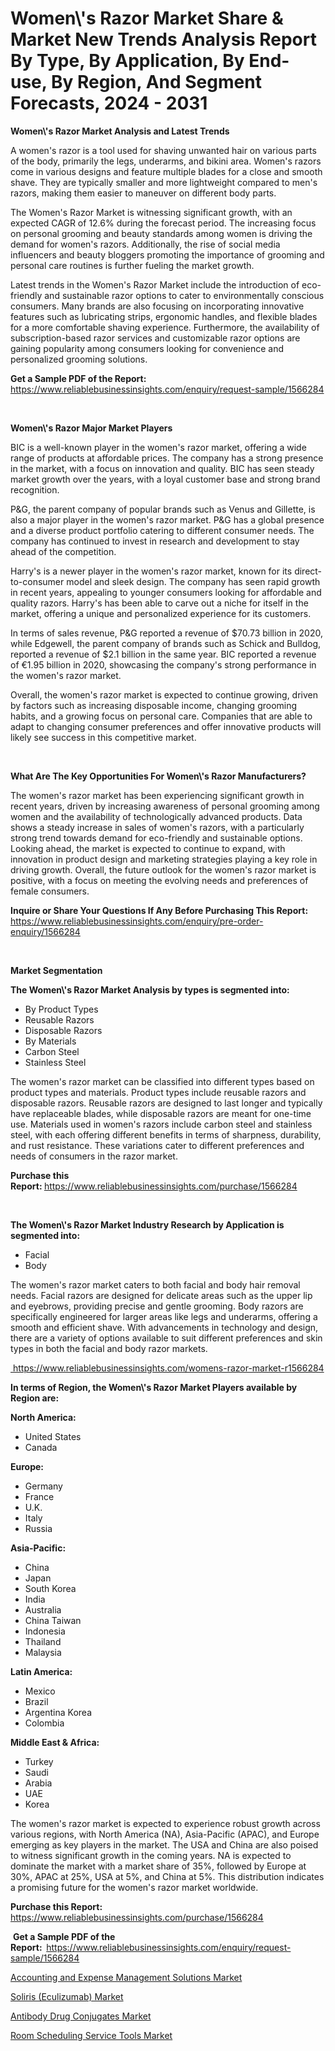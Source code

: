 <p><h1>Women\'s Razor Market Share & Market New Trends Analysis Report By Type, By Application, By End-use, By Region, And Segment Forecasts, 2024 - 2031</h1></p><p><strong>Women\'s Razor Market Analysis and Latest Trends</strong></p>
<p><p>A women's razor is a tool used for shaving unwanted hair on various parts of the body, primarily the legs, underarms, and bikini area. Women's razors come in various designs and feature multiple blades for a close and smooth shave. They are typically smaller and more lightweight compared to men's razors, making them easier to maneuver on different body parts.</p><p>The Women's Razor Market is witnessing significant growth, with an expected CAGR of 12.6% during the forecast period. The increasing focus on personal grooming and beauty standards among women is driving the demand for women's razors. Additionally, the rise of social media influencers and beauty bloggers promoting the importance of grooming and personal care routines is further fueling the market growth.</p><p>Latest trends in the Women's Razor Market include the introduction of eco-friendly and sustainable razor options to cater to environmentally conscious consumers. Many brands are also focusing on incorporating innovative features such as lubricating strips, ergonomic handles, and flexible blades for a more comfortable shaving experience. Furthermore, the availability of subscription-based razor services and customizable razor options are gaining popularity among consumers looking for convenience and personalized grooming solutions.</p></p>
<p><strong>Get a Sample PDF of the Report:&nbsp;</strong> <a href="https://www.reliablebusinessinsights.com/enquiry/request-sample/1566284">https://www.reliablebusinessinsights.com/enquiry/request-sample/1566284</a></p>
<p>&nbsp;</p>
<p><strong>Women\'s Razor Major Market Players</strong></p>
<p><p>BIC is a well-known player in the women's razor market, offering a wide range of products at affordable prices. The company has a strong presence in the market, with a focus on innovation and quality. BIC has seen steady market growth over the years, with a loyal customer base and strong brand recognition.</p><p>P&G, the parent company of popular brands such as Venus and Gillette, is also a major player in the women's razor market. P&G has a global presence and a diverse product portfolio catering to different consumer needs. The company has continued to invest in research and development to stay ahead of the competition.</p><p>Harry's is a newer player in the women's razor market, known for its direct-to-consumer model and sleek design. The company has seen rapid growth in recent years, appealing to younger consumers looking for affordable and quality razors. Harry's has been able to carve out a niche for itself in the market, offering a unique and personalized experience for its customers.</p><p>In terms of sales revenue, P&G reported a revenue of $70.73 billion in 2020, while Edgewell, the parent company of brands such as Schick and Bulldog, reported a revenue of $2.1 billion in the same year. BIC reported a revenue of €1.95 billion in 2020, showcasing the company's strong performance in the women's razor market.</p><p>Overall, the women's razor market is expected to continue growing, driven by factors such as increasing disposable income, changing grooming habits, and a growing focus on personal care. Companies that are able to adapt to changing consumer preferences and offer innovative products will likely see success in this competitive market.</p></p>
<p>&nbsp;</p>
<p><strong>What Are The Key Opportunities For Women\'s Razor Manufacturers?</strong></p>
<p><p>The women's razor market has been experiencing significant growth in recent years, driven by increasing awareness of personal grooming among women and the availability of technologically advanced products. Data shows a steady increase in sales of women's razors, with a particularly strong trend towards demand for eco-friendly and sustainable options. Looking ahead, the market is expected to continue to expand, with innovation in product design and marketing strategies playing a key role in driving growth. Overall, the future outlook for the women's razor market is positive, with a focus on meeting the evolving needs and preferences of female consumers.</p></p>
<p><strong>Inquire or Share Your Questions If Any Before Purchasing This Report:</strong> <a href="https://www.reliablebusinessinsights.com/enquiry/pre-order-enquiry/1566284">https://www.reliablebusinessinsights.com/enquiry/pre-order-enquiry/1566284</a></p>
<p>&nbsp;</p>
<p><strong>Market Segmentation</strong></p>
<p><strong>The Women\'s Razor Market Analysis by types is segmented into:</strong></p>
<p><ul><li>By Product Types</li><li>Reusable Razors</li><li>Disposable Razors</li><li>By Materials</li><li>Carbon Steel</li><li>Stainless Steel</li></ul></p>
<p><p>The women's razor market can be classified into different types based on product types and materials. Product types include reusable razors and disposable razors. Reusable razors are designed to last longer and typically have replaceable blades, while disposable razors are meant for one-time use. Materials used in women's razors include carbon steel and stainless steel, with each offering different benefits in terms of sharpness, durability, and rust resistance. These variations cater to different preferences and needs of consumers in the razor market.</p></p>
<p><strong>Purchase this Report:&nbsp;</strong><a href="https://www.reliablebusinessinsights.com/purchase/1566284">https://www.reliablebusinessinsights.com/purchase/1566284</a></p>
<p>&nbsp;</p>
<p><strong>The Women\'s Razor Market Industry Research by Application is segmented into:</strong></p>
<p><ul><li>Facial</li><li>Body</li></ul></p>
<p><p>The women's razor market caters to both facial and body hair removal needs. Facial razors are designed for delicate areas such as the upper lip and eyebrows, providing precise and gentle grooming. Body razors are specifically engineered for larger areas like legs and underarms, offering a smooth and efficient shave. With advancements in technology and design, there are a variety of options available to suit different preferences and skin types in both the facial and body razor markets.</p></p>
<p><a href="https://www.reliablebusinessinsights.com/womens-razor-market-r1566284">&nbsp;https://www.reliablebusinessinsights.com/womens-razor-market-r1566284</a></p>
<p><strong>In terms of Region, the Women\'s Razor Market Players available by Region are:</strong></p>
<p>
    <p> <strong> North America: </strong>
        <ul>
            <li>United States</li>
            <li>Canada</li>
        </ul>
        </p> 
    <p> <strong> Europe: </strong>
        <ul>
            <li>Germany</li>
            <li>France</li>
            <li>U.K.</li>
            <li>Italy</li>
            <li>Russia</li>
        </ul>
        </p> 
    <p> <strong> Asia-Pacific: </strong>
        <ul>
            <li>China</li>
            <li>Japan</li>
            <li>South Korea</li>
            <li>India</li>
            <li>Australia</li>
            <li>China Taiwan</li>
            <li>Indonesia</li>
            <li>Thailand</li>
            <li>Malaysia</li>
        </ul>
        </p> 
    <p> <strong> Latin America: </strong>
        <ul>
            <li>Mexico</li>
            <li>Brazil</li>
            <li>Argentina Korea</li>
            <li>Colombia</li>
        </ul>
        </p> 
    <p> <strong> Middle East & Africa: </strong>
        <ul>
            <li>Turkey</li>
            <li>Saudi</li>
            <li>Arabia</li>
            <li>UAE</li>
            <li>Korea</li>
        </ul>
    </p>
    </p>
<p><p>The women's razor market is expected to experience robust growth across various regions, with North America (NA), Asia-Pacific (APAC), and Europe emerging as key players in the market. The USA and China are also poised to witness significant growth in the coming years. NA is expected to dominate the market with a market share of 35%, followed by Europe at 30%, APAC at 25%, USA at 5%, and China at 5%. This distribution indicates a promising future for the women's razor market worldwide.</p></p>
<p><strong>Purchase this Report: </strong><a href="https://www.reliablebusinessinsights.com/purchase/1566284">https://www.reliablebusinessinsights.com/purchase/1566284</a></p>
<p>&nbsp;<strong>Get a Sample PDF of the Report:&nbsp;&nbsp;</strong><a href="https://www.reliablebusinessinsights.com/enquiry/request-sample/1566284">https://www.reliablebusinessinsights.com/enquiry/request-sample/1566284</a></p>
<p><strong></strong></p>
<p><p><a href="https://medium.com/@jewelmohr52/an-in-depth-analysis-of-the-global-accounting-and-expense-management-solutions-market-scope-and-its-02d3e3930fc4">Accounting and Expense Management Solutions Market</a></p><p><a href="https://github.com/zackeiracotton81/Market-Research-Report-List-1/blob/main/soliris-eculizumab-market.md">Soliris (Eculizumab) Market</a></p><p><a href="https://github.com/adriannay56456/Market-Research-Report-List-1/blob/main/antibody-drug-conjugates-market.md">Antibody Drug Conjugates Market</a></p><p><a href="https://medium.com/@fredyconn_73380/room-scheduling-service-tools-market-outlook-and-forecast-from-2024-to-2031-4cbf7b3d6975">Room Scheduling Service Tools Market</a></p></p>